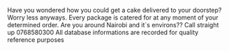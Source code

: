 Have you wondered how you could get a cake delivered to your doorstep? Worry less anyways. Every package is catered for at any moment of your determined order. Are you around Nairobi and it`s environs?? Call straight up 0768580300
All database informations are recorded for quality reference purposes
